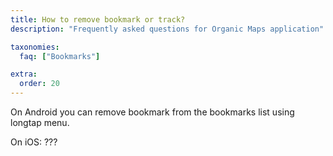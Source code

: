 ```yaml
---
title: How to remove bookmark or track?
description: "Frequently asked questions for Organic Maps application"

taxonomies:
  faq: ["Bookmarks"]

extra:
  order: 20
---
```


On Android you can remove bookmark from the bookmarks list using longtap menu.

On iOS: ???
